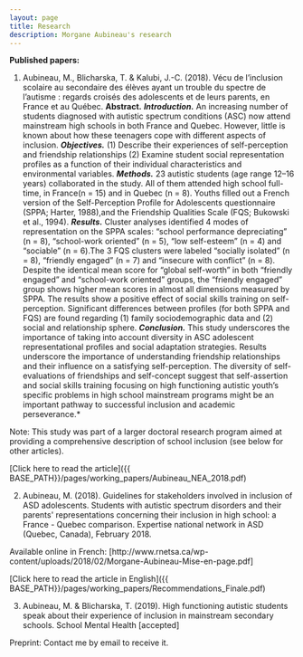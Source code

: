 ```yaml
---
layout: page
title: Research
description: Morgane Aubineau's research
---
```

**Published papers:**

1. Aubineau, M., Blicharska, T. & Kalubi, J.-C. (2018). Vécu de l’inclusion scolaire au secondaire des élèves ayant un trouble du spectre de l’autisme : regards croisés des adolescents et de leurs parents, en France et au Québec.
**Abstract.** _**Introduction.**_ An increasing number of students diagnosed with autistic spectrum conditions (ASC) now attend mainstream high schools
in both France and Quebec. However, little is known about how these teenagers cope with
different aspects of inclusion. _**Objectives.**_ (1) Describe their experiences of self-perception and friendship relationships (2) Examine student social representation profiles as a function of their individual characteristics and environmental variables. _**Methods.**_ 23 autistic students (age range 12–16 years) collaborated in the study. All of them attended high school full-time, in France(n = 15) and in Quebec (n = 8). Youths filled out a French version of the Self-Perception Profile for Adolescents questionnaire (SPPA; Harter, 1988),and the Friendship Qualities Scale (FQS; Bukowski et al., 1994). _**Results.**_ Cluster analyses identified 4 modes of representation on the SPPA scales: “school performance depreciating” (n = 8), “school-work oriented” (n = 5), “low self-esteem” (n = 4) and “sociable” (n = 6).The 3 FQS clusters were labeled “socially isolated” (n = 8), “friendly engaged” (n = 7) and “insecure with conflict” (n = 8). Despite the identical mean score for “global self-worth” in both “friendly engaged” and “school-work oriented” groups, the “friendly engaged” group shows higher mean scores in almost all dimensions measured by SPPA. The results show a positive effect of social skills training on self-perception. Significant differences between profiles (for both SPPA and FQS) are found regarding (1) family sociodemographic data and (2) social and relationship sphere. _**Conclusion.**_ This study underscores the importance of taking into account diversity in ASC adolescent representational profiles and social adaptation strategies. Results underscore the importance of understanding friendship relationships and their influence on a satisfying self-perception. The diversity of self-evaluations of friendships and self-concept suggest that self-assertion and social skills training focusing on high functioning autistic youth’s specific problems in high school mainstream programs might be an important pathway to successful inclusion and academic perseverance.*
<p>Note: This study was part of a larger doctoral research program aimed at providing a comprehensive description of school inclusion (see below for other articles).</p>
[Click here to read the article]({{ BASE_PATH}}/pages/working_papers/Aubineau_NEA_2018.pdf)

2. Aubineau, M. (2018). Guidelines for stakeholders involved in inclusion of ASD adolescents. Students with autistic spectrum disorders and their parents' representations concerning their inclusion in high school: a France - Quebec comparison. Expertise national network in ASD (Quebec, Canada), February 2018.

<p>Available online in French: [http://www.rnetsa.ca/wp-content/uploads/2018/02/Morgane-Aubineau-Mise-en-page.pdf]</p>
<p>[Click here to read the article in English]({{ BASE_PATH}}/pages/working_papers/Recommendations_Finale.pdf)</p>

3. Aubineau, M. & Blicharska, T. (2019). High functioning autistic students speak about their experience of inclusion in mainstream secondary schools. School Mental Health [accepted]
<p>Preprint: Contact me by email to receive it.</p>
<!-- Note: this is how to write a comment in HTML. Everything in here won't show up on your webpage.-->

<!--
To increase the size of the title, use fewer # in front of the paper title.
To decrease the size of the title, use more #.
To remove the italics, remove the * before and after the description
To remove the underline from the title, remove the <u> tags (<u> and </u>)
-->
